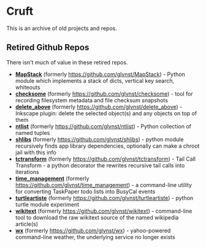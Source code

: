 # Cruft

This is an archive of old projects and repos.

## Retired Github Repos

There isn't much of value in these retired repos.

* [**MapStack**](MapStack) (formerly <https://github.com/glvnst/MapStack>) - Python module which implements a stack of dicts, vertical key search, whiteouts
* [**checksome**](checksome) (formerly <https://github.com/glvnst/checksome>) - tool for recording filesystem metadata and file checksum snapshots
* [**delete_above**](delete_above) (formerly <https://github.com/glvnst/delete_above>) - Inkscape plugin: delete the selected object(s) and any objects on top of them
* [**ntlist**](ntlist) (formerly <https://github.com/glvnst/ntlist>) - Python collection of named tuples
* [**shlibs**](shlibs) (formerly <https://github.com/glvnst/shlibs>) - python module recursively finds app library dependencies, optionally can make a chroot jail with this info
* [**tctransform**](tctransform) (formerly <https://github.com/glvnst/tctransform>) - Tail Call Transform - a python decorator the rewrites recursive tail calls into iterations
* [**time_management**](time_management) (formerly <https://github.com/glvnst/time_management>) - a command-line utility for converting TaskPaper todo lists into BusyCal events
* [**turtleartiste**](turtleartiste) (formerly <https://github.com/glvnst/turtleartiste>) - python turtle module experiment
* [**wikitext**](wikitext) (formerly <https://github.com/glvnst/wikitext>) - command-line tool to download the raw wikitext source of the named wikipedia article(s)
* [**wx**](wx) (formerly <https://github.com/glvnst/wx>) - yahoo-powered command-line weather, the underlying service no longer exists
